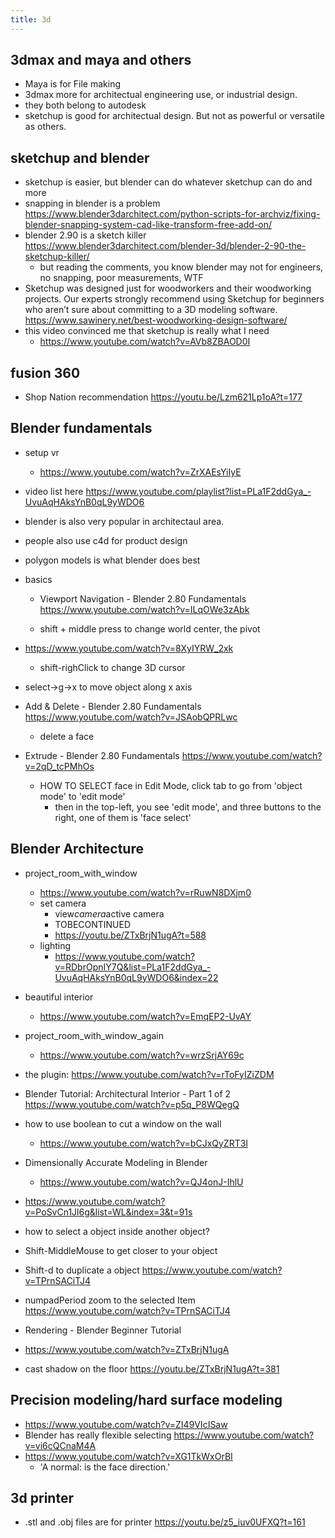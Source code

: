 ```yaml
---
title: 3d
---
```


## 3dmax and maya and others

- Maya is for File making
- 3dmax more for architectual engineering use, or industrial design.
- they both belong to autodesk
- sketchup is good for architectual design. But not as powerful or versatile as others.

## sketchup and blender
- sketchup is easier, but blender can do whatever sketchup can do and more
- snapping in blender is a problem https://www.blender3darchitect.com/python-scripts-for-archviz/fixing-blender-snapping-system-cad-like-transform-free-add-on/
- blender 2.90 is a sketch killer https://www.blender3darchitect.com/blender-3d/blender-2-90-the-sketchup-killer/
  - but reading the comments, you know blender may not for engineers, no snapping, poor measurements, WTF
-  Sketchup was designed just for woodworkers and their woodworking projects. Our experts strongly recommend using Sketchup for beginners who aren’t sure about committing to a 3D modeling software. https://www.sawinery.net/best-woodworking-design-software/
- this video convinced me that sketchup is really what I need 
  - https://www.youtube.com/watch?v=AVb8ZBAOD0I

## fusion 360
- Shop Nation recommendation https://youtu.be/Lzm621Lp1oA?t=177 
## Blender fundamentals
- setup vr
  - https://www.youtube.com/watch?v=ZrXAEsYiIyE
- video list here https://www.youtube.com/playlist?list=PLa1F2ddGya_-UvuAqHAksYnB0qL9yWDO6
- blender is also very popular in architectaul area.
- people also use c4d for product design
- polygon models is what blender does best
- basics
  - Viewport Navigation - Blender 2.80 Fundamentals
 https://www.youtube.com/watch?v=ILqOWe3zAbk

  - shift + middle press to change world center, the pivot

- https://www.youtube.com/watch?v=8XyIYRW_2xk
  - shift-righClick to change 3D cursor
- select->g->x to move object along x axis
- Add & Delete - Blender 2.80 Fundamentals https://www.youtube.com/watch?v=JSAobQPRLwc
  - delete a face
- Extrude - Blender 2.80 Fundamentals https://www.youtube.com/watch?v=2qD_tcPMhOs
  - HOW TO SELECT face in Edit Mode, click tab to go from 'object mode' to 'edit mode'
    - then in the top-left, you see 'edit mode', and three buttons to the right, one of them is 'face select'

## Blender Architecture

- project_room_with_window
  - https://www.youtube.com/watch?v=rRuwN8DXjm0
  - set camera
    - view*camera*active camera
    - TOBECONTINUED
    - https://youtu.be/ZTxBrjN1ugA?t=588
  - lighting
    - https://www.youtube.com/watch?v=RDbrOpnIY7Q&list=PLa1F2ddGya_-UvuAqHAksYnB0qL9yWDO6&index=22
- beautiful interior
  - https://www.youtube.com/watch?v=EmqEP2-UvAY
- project_room_with_window_again
  - https://www.youtube.com/watch?v=wrzSrjAY69c

- the plugin: https://www.youtube.com/watch?v=rToFyIZiZDM
- Blender Tutorial: Architectural Interior - Part 1 of 2
 https://www.youtube.com/watch?v=p5q_P8WQegQ

- how to use boolean to cut a window on the wall 
  - https://www.youtube.com/watch?v=bCJxQyZRT3I

- Dimensionally Accurate Modeling in Blender
  - https://www.youtube.com/watch?v=QJ4onJ-IhlU

- https://www.youtube.com/watch?v=PoSvCn1Jl6g&list=WL&index=3&t=91s

- how to select a object inside another object?

- Shift-MiddleMouse to get closer to your object
- Shift-d to duplicate a object https://www.youtube.com/watch?v=TPrnSACiTJ4
- numpadPeriod zoom to the selected Item  https://www.youtube.com/watch?v=TPrnSACiTJ4

-  Rendering - Blender Beginner Tutorial
  - https://www.youtube.com/watch?v=ZTxBrjN1ugA
  - cast shadow on the floor https://youtu.be/ZTxBrjN1ugA?t=381


## Precision modeling/hard surface modeling

- https://www.youtube.com/watch?v=ZI49VIcISaw
- Blender has really flexible selecting https://www.youtube.com/watch?v=vi6cQCnaM4A
- https://www.youtube.com/watch?v=XG1TkWxOrBI
  - 'A normal: is the face direction.'

## 3d printer
- .stl and .obj files are for printer  https://youtu.be/z5_iuv0UFXQ?t=161